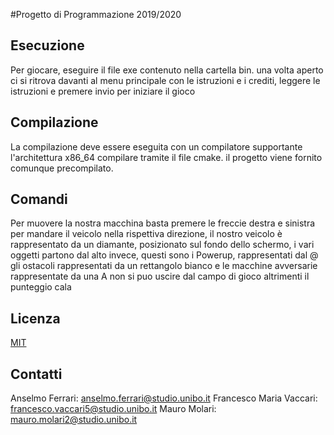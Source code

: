 #Progetto di Programmazione 2019/2020

## Esecuzione
Per giocare, eseguire il file exe contenuto nella cartella bin. 
una volta aperto ci si ritrova davanti al menu principale con le istruzioni e i crediti, 
leggere le istruzioni e premere invio per iniziare il gioco 

## Compilazione
La compilazione deve essere eseguita con un compilatore supportante l'architettura x86_64
compilare tramite il file cmake.
il progetto viene fornito comunque precompilato.

## Comandi
Per muovere la nostra macchina basta premere le freccie destra e sinistra per mandare il veicolo
nella rispettiva direzione, il nostro veicolo è rappresentato da un diamante, posizionato sul fondo
dello schermo, i vari oggetti partono dal alto invece, questi sono i Powerup, rappresentati dal @ 
gli ostacoli rappresentati da un rettangolo bianco e le macchine avversarie rappresentate da una A
non si puo uscire dal campo di gioco altrimenti il punteggio cala

## Licenza
[MIT](https://choosealicense.com/licenses/mit/)

## Contatti
Anselmo Ferrari: anselmo.ferrari@studio.unibo.it
Francesco Maria Vaccari: francesco.vaccari5@studio.unibo.it
Mauro Molari: mauro.molari2@studio.unibo.it